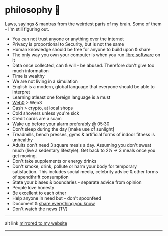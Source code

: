 # philosophy 🤔

Laws, sayings & mantras from the weirdest parts of my brain. Some of them - I'm still figuring out.

- You can not trust anyone or anything over the internet
- Privacy is proportional to Security, but is not the same
- Human knowledge should be free for anyone to build upon & share
- The only way you own your computer is when you run [libre software](https://polarhive.ml/blog/free-libre-software) on it
- Data once collected, can & will - be abused. Therefore don't give too much information
- Time is wealthy
- We are not living in a simulation
- English is a modern, global language that everyone should be able to interpret
- Learning atleast one foreign language is a must
- [Web0](https://web0.small-web.org/) > Web3
- Cash > crypto, at local shops
- Cold showers unless you're sick
- Credit cards are a scam
- Wake up before your alarm preferably @ 05:30
- Don't sleep during the day [make use of sunlight]
- Treadmills, bench presses, gyms & artificial forms of indoor fitness is unhealthy
- Adults don't need 3 square meals a day. Assuming you don't sweat much (live a sedentary lifestyle). Get back to 2½ -> 3 meals once you get moving.
- Don't take supplements or energy drinks
- Don't smoke, drink, pollute or harm your body for temporary satisfaction. This includes social media, celebrity advice & other forms of spendthrift consumption
- State your biases & boundaries - separate advice from opinion
- People love honesty
- Be excellent to each other
- Help anyone in need but - don't spoonfeed
- Document & [share everything you know](https://polarhive.ml/wiki)
- Don't watch the news (TV)

---
alt link [mirrored to my website](https://polarhive.ml/philosophy)

---
